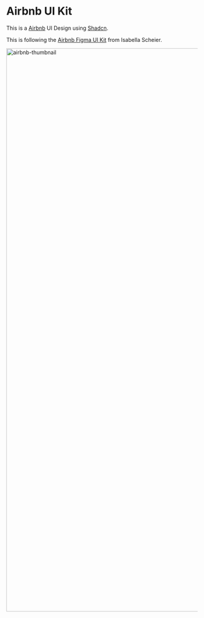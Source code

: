 # Airbnb UI Kit

This is a [Airbnb](https://airbnb.com) UI Design using [Shadcn](https://ui.shadcn.com).

This is following the [Airbnb Figma UI Kit](https://www.figma.com/community/file/1206705782258966386/airbnb-ui-kit) from Isabella Scheier.

<img width="1483" alt="airbnb-thumbnail" src="https://github.com/marvkr/airbnb-shadcn/assets/88862495/184acde9-88e7-4d3b-92af-3d3e0a586e04">
